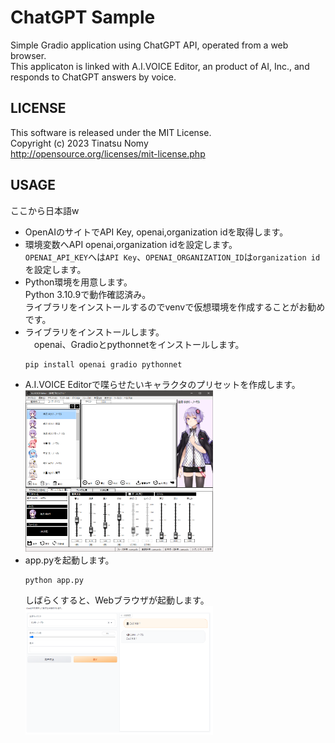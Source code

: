# ChatGPT Sample
Simple Gradio application using ChatGPT API, operated from a web browser.  
This applicaton is linked with A.I.VOICE Editor, an product of AI, Inc., and responds to ChatGPT answers by voice.  
## LICENSE
This software is released under the MIT License.  
Copyright (c) 2023 Tinatsu Nomy  
http://opensource.org/licenses/mit-license.php  
## USAGE
ここから日本語w  
- OpenAIのサイトでAPI Key, openai,organization idを取得します。  
- 環境変数へAPI openai,organization idを設定します。  
  `OPENAI_API_KEY`へは`API Key`、`OPENAI_ORGANIZATION_ID`は`organization id`を設定します。  
- Python環境を用意します。  
  Python 3.10.9で動作確認済み。  
  ライブラリをインストールするのでvenvで仮想環境を作成することがお勧めです。  
- ライブラリをインストールします。  
　openai、Gradioとpythonnetをインストールします。  
  ```
  pip install openai gradio pythonnet
  ```
- A.I.VOICE Editorで喋らせたいキャラクタのプリセットを作成します。  
  <img src="https://github.com/tinatsu-nomy/chatgpt_sample/blob/main/images/aivoice.png" width="300px">
- app.pyを起動します。　　
  ```
  python app.py
  ```
  しばらくすると、Webブラウザが起動します。  
  <img src="https://github.com/tinatsu-nomy/chatgpt_sample/blob/main/images/chatgpt_sample.png" width="300px">
